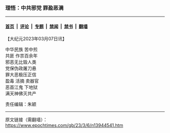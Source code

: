 ### 理悟：中共邪党 罪盈恶满

---

#### [首页](../../../..?n13944541) &nbsp;|&nbsp; [评论](../../../../../epoch-comment?n13944541) &nbsp;|&nbsp; [专题](../../../../../epoch-special?n13944541) &nbsp;|&nbsp; [禁闻](../../../../../epoch-news?n13944541) &nbsp;|&nbsp; [禁书](../../../../../books?n13944541) &nbsp;|&nbsp; [翻墙](https://github.com/gfw-breaker/nogfw/blob/master/README.md?n13944541)


<div class="post_content" id="artbody" itemprop="articleBody">
 <!-- article content begin -->
 <p>
  【大纪元2023年03月07日讯】
 </p>
 <p>
  <ok href="https://www.epochtimes.com/gb/tag/%E4%B8%AD%E5%8D%8E%E6%B0%91%E6%97%8F.html">
   中华民族
  </ok>
  苦中煎
  <br/>
  <ok href="https://www.epochtimes.com/gb/tag/%E5%85%B1%E5%8C%AA.html">
   共匪
  </ok>
  作祟百余年
  <br/>
  邪恶无比毁人类
  <br/>
  党保伪政屠刀悬
  <br/>
  罪大恶极压正信
  <br/>
  盈毒
  <ok href="https://www.epochtimes.com/gb/tag/%E6%B4%BB%E6%91%98.html">
   活摘
  </ok>
  卖器官
  <br/>
  恶首江鬼
  <ok href="https://www.epochtimes.com/gb/tag/%E4%B8%8B%E5%9C%B0%E7%8B%B1.html">
   下地狱
  </ok>
  <br/>
  满天神佛灭共产
 </p>
 <p>
  责任编辑：朱颖
 </p>
 <!-- article content end -->
 <div id="below_article_ad">
 </div>
</div>


---

原文链接（需翻墙）：https://www.epochtimes.com/gb/23/3/6/n13944541.htm